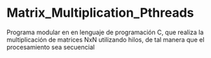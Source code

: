 # Matrix_Multiplication_Pthreads
Programa modular en en lenguaje de programación C, que realiza la multiplicación de matrices NxN utilizando hilos, de tal manera que el procesamiento sea secuencial
